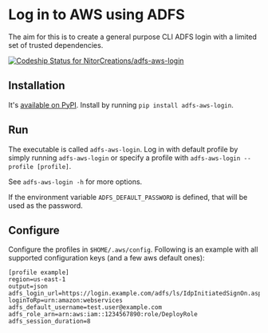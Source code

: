# Log in to AWS using ADFS

The aim for this is to create a general purpose CLI ADFS login with a limited set of trusted dependencies.

[![Codeship Status for NitorCreations/adfs-aws-login](https://app.codeship.com/projects/39311e10-ce2c-0137-479b-3eefd6c4e4a3/status?branch=master)](https://app.codeship.com/projects/368815)

## Installation

It's [available on PyPI](https://pypi.org/project/adfs-aws-login/). Install by running `pip install adfs-aws-login`.

## Run

The executable is called `adfs-aws-login`. Log in with default profile by simply running `adfs-aws-login` or specify a profile with `adfs-aws-login --profile [profile]`. 

See `adfs-aws-login -h` for more options.

If the environment variable `ADFS_DEFAULT_PASSWORD` is defined, that will be used as the password.

## Configure

Configure the profiles in `$HOME/.aws/config`. Following is an example with all supported configuration keys (and a few aws default ones):
```
[profile example]
region=us-east-1
output=json
adfs_login_url=https://login.example.com/adfs/ls/IdpInitiatedSignOn.aspx?loginToRp=urn:amazon:webservices
adfs_default_username=test.user@example.com
adfs_role_arn=arn:aws:iam::1234567890:role/DeployRole
adfs_session_duration=8
```
